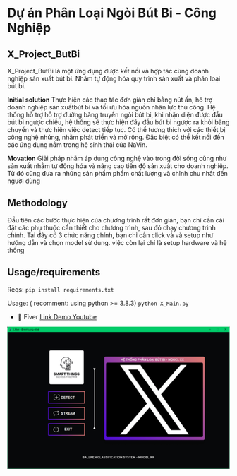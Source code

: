 # Dự án Phân Loại Ngòi Bút Bi - Công Nghiệp

## X_Project_ButBi
X_Project_ButBi là một ứng dụng được kết nối và hợp tác cùng doanh nghiệp sản xuất bút bi. Nhằm tự động hóa quy trình sản xuất và phân loại bút bi.

**Initial solution**
Thực hiện các thao tác đơn giản chỉ bằng nút ấn, hô trợ doanh nghiệp sản xuấtbút bi và tối ưu hóa nguồn nhân lực thủ công. Hệ thống hỗ trợ hỗ trợ đường băng truyền ngòi bút bi, khi nhận diện được đầu bút bi ngược chiều, hệ thống sẽ thực hiện đẩy đầu bút bi ngược ra khỏi băng chuyền và thực hiện việc detect tiếp tục. Có thể tương thích với các thiết bị công nghệ nhúng, nhằm phát triển và mở rộng. Đặc biệt có thể kết nối đến các ứng dụng nằm trong hệ sinh thái của NaVin.

**Movation**
Giải pháp nhằm áp dụng công nghệ vào trong đời sống cũng như sản xuất nhằm tự động hóa và nâng cao tiến độ sản xuất cho doanh nghiệp. Từ đó cũng đưa ra những sản phẩm phẩm chất lượng và chỉnh chu nhất đến người dùng

## Methodology
Đầu tiên các bước thực hiện của chương trình rất đơn giản, bạn chỉ cần cài đặt các phụ thuộc cần thiết cho chương trình, sau đó chạy chương trình chính. Tại đây có 3 chức năng chính, bạn chỉ cần click và và setup như hướng dẫn và chọn model sử dụng. việc còn lại chỉ là setup hardware và hệ thống

## Usage/requirements
Reqs:
`pip install requirements.txt`

Usage: ( recomment: using python >= 3.8.3)
`python X_Main.py`

- 🤝 Fiver [Link Demo Youtube](https://www.youtube.com/watch?v=JOn-x8bD7bk)
 <img alt="banner" style="width:100vw" src="asset\1.png">
